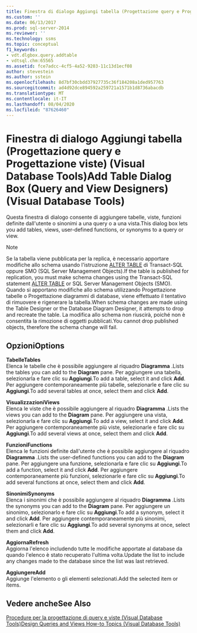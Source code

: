 ```yaml
---
title: Finestra di dialogo Aggiungi tabella (Progettazione query e Progettazione viste) (Visual Database Tools) | Microsoft Docs
ms.custom: ''
ms.date: 06/13/2017
ms.prod: sql-server-2014
ms.reviewer: ''
ms.technology: ssms
ms.topic: conceptual
f1_keywords:
- vdt.dlgbox.query.addtable
- vdtsql.chm:65565
ms.assetid: fce7adcc-4cf5-4a52-9203-11c13d1ecf08
author: stevestein
ms.author: sstein
ms.openlocfilehash: 8d7bf30cbdd37927735c36f184208a1ded957763
ms.sourcegitcommit: ad4d92dce894592a259721a1571b1d8736abacdb
ms.translationtype: MT
ms.contentlocale: it-IT
ms.lasthandoff: 08/04/2020
ms.locfileid: "87626460"
---
```

# <a name="add-table-dialog-box-query-and-view-designers-visual-database-tools"></a><span data-ttu-id="7feb4-102">Finestra di dialogo Aggiungi tabella (Progettazione query e Progettazione viste) (Visual Database Tools)</span><span class="sxs-lookup"><span data-stu-id="7feb4-102">Add Table Dialog Box (Query and View Designers) (Visual Database Tools)</span></span>
  <span data-ttu-id="7feb4-103">Questa finestra di dialogo consente di aggiungere tabelle, viste, funzioni definite dall'utente o sinonimi a una query o a una vista.</span><span class="sxs-lookup"><span data-stu-id="7feb4-103">This dialog box lets you add tables, views, user-defined functions, or synonyms to a query or view.</span></span>  
  
> [!NOTE]  
>  <span data-ttu-id="7feb4-104">Se la tabella viene pubblicata per la replica, è necessario apportare modifiche allo schema usando l'istruzione [ALTER TABLE](/sql/t-sql/statements/alter-table-transact-sql) di Transact-SQL oppure SMO (SQL Server Management Objects).</span><span class="sxs-lookup"><span data-stu-id="7feb4-104">If the table is published for replication, you must make schema changes using the Transact-SQL statement [ALTER TABLE](/sql/t-sql/statements/alter-table-transact-sql) or SQL Server Management Objects (SMO).</span></span> <span data-ttu-id="7feb4-105">Quando si apportano modifiche allo schema utilizzando Progettazione tabelle o Progettazione diagrammi di database, viene effettuato il tentativo di rimuovere e rigenerare la tabella.</span><span class="sxs-lookup"><span data-stu-id="7feb4-105">When schema changes are made using the Table Designer or the Database Diagram Designer, it attempts to drop and recreate the table.</span></span> <span data-ttu-id="7feb4-106">La modifica allo schema non riuscirà, poiché non è consentita la rimozione di oggetti pubblicati.</span><span class="sxs-lookup"><span data-stu-id="7feb4-106">You cannot drop published objects, therefore the schema change will fail.</span></span>  
  
## <a name="options"></a><span data-ttu-id="7feb4-107">Opzioni</span><span class="sxs-lookup"><span data-stu-id="7feb4-107">Options</span></span>  
 <span data-ttu-id="7feb4-108">**Tabelle**</span><span class="sxs-lookup"><span data-stu-id="7feb4-108">**Tables**</span></span>  
 <span data-ttu-id="7feb4-109">Elenca le tabelle che è possibile aggiungere al riquadro **Diagramma** .</span><span class="sxs-lookup"><span data-stu-id="7feb4-109">Lists the tables you can add to the **Diagram** pane.</span></span> <span data-ttu-id="7feb4-110">Per aggiungere una tabella, selezionarla e fare clic su **Aggiungi**.</span><span class="sxs-lookup"><span data-stu-id="7feb4-110">To add a table, select it and click **Add**.</span></span> <span data-ttu-id="7feb4-111">Per aggiungere contemporaneamente più tabelle, selezionarle e fare clic su **Aggiungi**.</span><span class="sxs-lookup"><span data-stu-id="7feb4-111">To add several tables at once, select them and click **Add**.</span></span>  
  
 <span data-ttu-id="7feb4-112">**Visualizzazioni**</span><span class="sxs-lookup"><span data-stu-id="7feb4-112">**Views**</span></span>  
 <span data-ttu-id="7feb4-113">Elenca le viste che è possibile aggiungere al riquadro **Diagramma** .</span><span class="sxs-lookup"><span data-stu-id="7feb4-113">Lists the views you can add to the **Diagram** pane.</span></span> <span data-ttu-id="7feb4-114">Per aggiungere una vista, selezionarla e fare clic su **Aggiungi**.</span><span class="sxs-lookup"><span data-stu-id="7feb4-114">To add a view, select it and click **Add**.</span></span> <span data-ttu-id="7feb4-115">Per aggiungere contemporaneamente più viste, selezionarle e fare clic su **Aggiungi**.</span><span class="sxs-lookup"><span data-stu-id="7feb4-115">To add several views at once, select them and click **Add**.</span></span>  
  
 <span data-ttu-id="7feb4-116">**Funzioni**</span><span class="sxs-lookup"><span data-stu-id="7feb4-116">**Functions**</span></span>  
 <span data-ttu-id="7feb4-117">Elenca le funzioni definite dall'utente che è possibile aggiungere al riquadro **Diagramma** .</span><span class="sxs-lookup"><span data-stu-id="7feb4-117">Lists the user-defined functions you can add to the **Diagram** pane.</span></span> <span data-ttu-id="7feb4-118">Per aggiungere una funzione, selezionarla e fare clic su **Aggiungi**.</span><span class="sxs-lookup"><span data-stu-id="7feb4-118">To add a function, select it and click **Add**.</span></span> <span data-ttu-id="7feb4-119">Per aggiungere contemporaneamente più funzioni, selezionarle e fare clic su **Aggiungi**.</span><span class="sxs-lookup"><span data-stu-id="7feb4-119">To add several functions at once, select them and click **Add**.</span></span>  
  
 <span data-ttu-id="7feb4-120">**Sinonimi**</span><span class="sxs-lookup"><span data-stu-id="7feb4-120">**Synonyms**</span></span>  
 <span data-ttu-id="7feb4-121">Elenca i sinonimi che è possibile aggiungere al riquadro **Diagramma** .</span><span class="sxs-lookup"><span data-stu-id="7feb4-121">Lists the synonyms you can add to the **Diagram** pane.</span></span> <span data-ttu-id="7feb4-122">Per aggiungere un sinonimo, selezionarlo e fare clic su **Aggiungi**.</span><span class="sxs-lookup"><span data-stu-id="7feb4-122">To add a synonym, select it and click **Add**.</span></span> <span data-ttu-id="7feb4-123">Per aggiungere contemporaneamente più sinonimi, selezionarli e fare clic su **Aggiungi**.</span><span class="sxs-lookup"><span data-stu-id="7feb4-123">To add several synonyms at once, select them and click **Add**.</span></span>  
  
 <span data-ttu-id="7feb4-124">**Aggiorna**</span><span class="sxs-lookup"><span data-stu-id="7feb4-124">**Refresh**</span></span>  
 <span data-ttu-id="7feb4-125">Aggiorna l'elenco includendo tutte le modifiche apportate al database da quando l'elenco è stato recuperato l'ultima volta.</span><span class="sxs-lookup"><span data-stu-id="7feb4-125">Update the list to include any changes made to the database since the list was last retrieved.</span></span>  
  
 <span data-ttu-id="7feb4-126">**Aggiungere**</span><span class="sxs-lookup"><span data-stu-id="7feb4-126">**Add**</span></span>  
 <span data-ttu-id="7feb4-127">Aggiunge l'elemento o gli elementi selezionati.</span><span class="sxs-lookup"><span data-stu-id="7feb4-127">Add the selected item or items.</span></span>  
  
## <a name="see-also"></a><span data-ttu-id="7feb4-128">Vedere anche</span><span class="sxs-lookup"><span data-stu-id="7feb4-128">See Also</span></span>  
 [<span data-ttu-id="7feb4-129">Procedure per la progettazione di query e viste &#40;Visual Database Tools&#41;</span><span class="sxs-lookup"><span data-stu-id="7feb4-129">Design Queries and Views How-to Topics &#40;Visual Database Tools&#41;</span></span>](visual-database-tools.md)  
  
  
